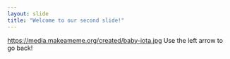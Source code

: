 ```yaml
---
layout: slide
title: "Welcome to our second slide!"
---
```

https://media.makeameme.org/created/baby-iota.jpg
Use the left arrow to go back!
